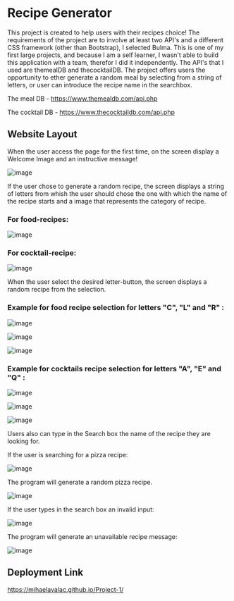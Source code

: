 # Recipe Generator

This project is created to help users with their recipes choice! The requirements of the project are to involve at least two API's and a different CSS framework (other than Bootstrap), I selected Bulma. This is one of my first large projects, and because I am a self learner, I wasn't able to build this application with a team, therefor I did it independently. The API's that I used are themealDB and thecocktailDB. The project offers users the opportunity to ether generate a random meal by selecting from a string of letters, or user can introduce the recipe name in the searchbox.  

The meal DB - https://www.themealdb.com/api.php

The cocktail DB - https://www.thecocktaildb.com/api.php

## Website Layout 

When the user access the page for the first time, on the screen display a Welcome Image and an instructive message!

![image](./img/welcome.png)

If the user chose to generate a random recipe, the screen displays a string of letters from whish the user should chose the one with which the name of the recipe starts and a image that represents the category of recipe.

### For food-recipes:

![image](./img/food-button.png)

### For cocktail-recipe:

![image](./img/drinks-button.png)

When the user select the desired letter-button, the screen displays a random recipe from the selection. 

### Example for food recipe selection for letters "C", "L" and "R" :

![image](./img/meal1.png)

![image](./img/meal2.png)

![image](./img/meal3.png)

### Example for cocktails recipe selection for letters "A", "E" and "Q" :

![image](./img/drink1.png)

![image](./img/drink2.png)

![image](./img/drink3.png)

Users also can type in the Search box the name of the recipe they are looking for.

If the user is searching for a pizza recipe: 

![image](./img/pizza-search.png)

The program will generate a random pizza recipe.

![image](./img/pizza.png)

If the user types in the search box an invalid input:

![image](./img/invalid.png)

The program will generate an unavailable recipe message:

![image](./img/sorry-page-copy.png)

## Deployment Link 

https://mihaelavalac.github.io/Project-1/